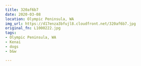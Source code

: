 ```yaml
---
title: 320af6b7
date: 2020-03-08
location: Olympic Peninsula, WA
img_url: https://d17enza3bfujl8.cloudfront.net/320af6b7.jpg
original_fn: L1000222.jpg
tags:
- Olympic Peninsula, WA
- Kenai
- dogs
- b&w

---
```

